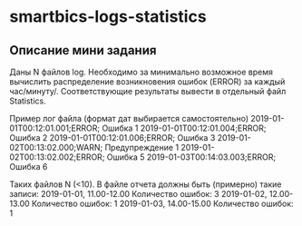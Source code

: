 # smartbics-logs-statistics

## Описание мини задания
Даны N файлов log. 
Необходимо за минимально возможное время вычислить распределение возникновения ошибок (ERROR) за каждый час/минуту/. Соответствующие результаты вывести в отдельный файл Statistics.

Пример лог файла (формат дат выбирается самостоятельно)
2019-01-01T00:12:01.001;ERROR; Ошибка 1
2019-01-01T00:12:01.004;ERROR; Ошибка 2
2019-01-01T00:12:01.006;ERROR; Ошибка 3
2019-01-02T00:13:02.000;WARN; Предупреждение 1
2019-01-02T00:13:02.002;ERROR; Ошибка 5
2019-01-03T00:14:03.003;ERROR; Ошибка 6
 
Таких файлов N (<10).
В файле отчета должны быть  (примерно) такие записи:
2019-01-01, 11.00-12.00 Количество ошибок: 3
2019-01-02, 12.00-13.00 Количество ошибок: 1
2019-01-03, 14.00-15.00 Количество ошибок: 1